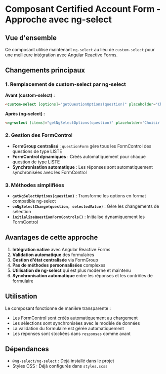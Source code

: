 # Composant Certified Account Form - Approche avec ng-select

## Vue d'ensemble

Ce composant utilise maintenant `ng-select` au lieu de `custom-select` pour une meilleure intégration avec Angular Reactive Forms.

## Changements principaux

### 1. Remplacement de custom-select par ng-select

**Avant (custom-select) :**

```html
<custom-select [options]="getQuestionOptions(question)" placeholder="Choisir..." [filterable]="true" filterPlaceholder="Rechercher..." (selectionChange)="onCustomSelectChange(question, $event)"> </custom-select>
```

**Après (ng-select) :**

```html
<ng-select [items]="getNgSelectOptions(question)" placeholder="Choisir..." [searchable]="true" searchPlaceholder="Rechercher..." [clearable]="false" [formControl]="questionForm.get('question_' + question.idQuestion)" (change)="onNgSelectChange(question, $event)" bindLabel="label" bindValue="value"> </ng-select>
```

### 2. Gestion des FormControl

- **FormGroup centralisé** : `questionForm` gère tous les FormControl des questions de type LISTE
- **FormControl dynamiques** : Créés automatiquement pour chaque question de type LISTE
- **Synchronisation automatique** : Les réponses sont automatiquement synchronisées avec les FormControl

### 3. Méthodes simplifiées

- **`getNgSelectOptions(question)`** : Transforme les options en format compatible ng-select
- **`onNgSelectChange(question, selectedValue)`** : Gère les changements de sélection
- **`initializeQuestionFormControls()`** : Initialise dynamiquement les FormControl

## Avantages de cette approche

1. **Intégration native** avec Angular Reactive Forms
2. **Validation automatique** des formulaires
3. **Gestion d'état centralisée** via FormGroup
4. **Pas de méthodes personnalisées** complexes
5. **Utilisation de ng-select** qui est plus moderne et maintenu
6. **Synchronisation automatique** entre les réponses et les contrôles de formulaire

## Utilisation

Le composant fonctionne de manière transparente :

- Les FormControl sont créés automatiquement au chargement
- Les sélections sont synchronisées avec le modèle de données
- La validation du formulaire est gérée automatiquement
- Les réponses sont stockées dans `responses` comme avant

## Dépendances

- `@ng-select/ng-select` : Déjà installé dans le projet
- Styles CSS : Déjà configurés dans `styles.scss`
